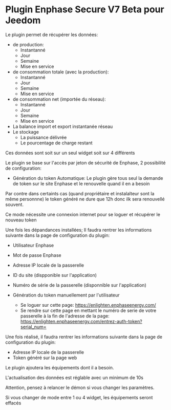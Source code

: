 # Plugin Enphase Secure V7 Beta pour Jeedom

Le plugin permet de récupérer les données: 
* de production:
    * Instantanné
    * Jour
    * Semaine
    * Mise en service
* de consommation totale (avec la production):
    * Instantanné
    * Jour
    * Semaine
    * Mise en service
* de consommation net (importée du réseau):
    * Instantanné
    * Jour
    * Semaine
    * Mise en service
* La balance import et export instantanée réseau
* Le stockage
    * La puissance délivrée
    * Le pourcentage de charge restant

Ces données sont soit sur un seul widget soit sur 4 différents
 
Le plugin se base sur l'accès par jeton de sécurité de Enphase, 2 possibilité de configuration:
* Génération du token Automatique:
Le plugin gère tous seul la demande de token sur le site Enphase et le renouvelle quand il en a besoin

Par contre dans certaints cas (quand propriétaire et instalalteur sont la même personnne) le token généré ne dure que 12h donc ilk sera renouvellé souvent.

Ce mode nécessite une connexion internet pour se loguer et récupérer le nouveau token

Une fois les dépandances installées;
Il faudra  rentrer les informations suivante dans la page de configuration du plugin:
* Utilisateur Enphase
* Mot de passe Enphase
* Adresse IP locale de la passerelle
* ID du site (dispponible sur l'application)
* Numéro de série de la passerelle (disponnible sur l'application)

* Génération du token manuellement par l'utilisateur
   * Se loguer sur cette page: https://enlighten.enphaseenergy.com/
   * Se rendre sur cette page en mettant le numéro de serie de votre passerelle à la fin de l'adresse de la page:  https://enlighten.enphaseenergy.com/entrez-auth-token?serial_num=<LE NUMERO DE SERIE DE VOTRE PASSERELLE> 

Une fois réalisé, il faudra  rentrer les informations suivante dans la page de configuration du plugin:
* Adresse IP locale de la passerelle
* Token généré sur la page web

Le plugin ajoutera les équipements dont il a besoin.

L'actualisation des données est réglable avec un minimum de 10s


Attention, pensez à relancer le démon si vous changer les paramètres.

Si vous changer de mode entre 1 ou 4 widget, les équipements seront effacés
